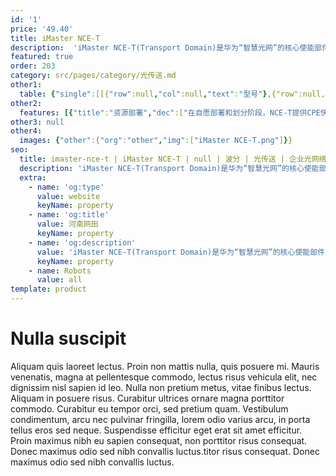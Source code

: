 ```yaml
---
id: '1'
price: '49.40'
title: iMaster NCE-T
description:  'iMaster NCE-T(Transport Domain)是华为“智慧光网”的核心使能部件，应用于骨干、城域、企业接入等多种传送组网场景，提供资源实时可视、敏捷业务发放，网络自动运维等丰富的功能特性，满足企业专线和DC互联对传送网络提出的创新业务体验和网络灵活高效的新要求。'
featured: true
order: 203
category: src/pages/category/光传送.md
other1: 
  table: {"single":[[{"row":null,"col":null,"text":"型号"},{"row":null,"col":null,"text":"NCE-T"}],[{"row":null,"col":null,"text":"资源可视"},{"row":null,"col":null,"text":"基于iMaster NCE统一的数据底座，分钟级完成聚合分析、自动对账，实现资源状态的实时可视，\n资源核查效率提升数倍，精准预测扩容，资源提前就绪，TTM缩短至小时级"}],[{"row":null,"col":null,"text":"时延地图"},{"row":null,"col":null,"text":"基于物理单板时延实测技术，精度可达0.1ms，实现专线时延可感知、\n可销售、可承诺、可保障，使能时延商业变现"}],[{"row":null,"col":null,"text":"CPE即插即用"},{"row":null,"col":null,"text":"一次进站，CPE设备自动发现、自动创建，在线调测，简化运营商对CPE设备的管理，\n节省人力成本，交付效率提升60%, 提供IT化、类家宽、全自助的客户体验，实现CPE上线30分钟业务即通"}],[{"row":null,"col":null,"text":"业务敏捷发放"},{"row":null,"col":null,"text":"专线资源货架化展示，秒级专线业务E2E快速发放，具备用户带宽自助调整能力，实现新业务快速创新。支持Legacy\n+ SDN网络，兼容存量，简化业务模式，降低与BSS/OSS 50%对接工作量，加速业务创新;\n"}],[{"row":null,"col":null,"text":"OVPN"},{"row":null,"col":null,"text":"光电灵活硬切片，物理安全隔离，保障不同业务SLA，一网多用，资源共享，实现网络价值最优"}],[{"row":null,"col":null,"text":"SLA可视可保障"},{"row":null,"col":null,"text":"打破黑盒模式，专线SLA实时可视，租户自服务，可对专线KPI指标实时感知：故障时间/时延/丢包率等，专线SLA运营保障，主动进行业务关怀，提升用户体验"}],[{"row":null,"col":null,"text":"健康预测"},{"row":null,"col":null,"text":"通过大数据和AI算法，分析每条光纤和波道的健康情况，并根据光性能变化趋势，提前1小时、1天、1周、1月内预测故障发生的风险和具体故障风险点，从而提前规避网络风险，提供修复建议，实现主动运维，保障用户体验，故障处理成本降低20%"}]]}
other2:
  features: [{"title":"资源部署","dec":["在自愿部署和划分阶段，NCE-T提供CPE快速部署能力和OVPN资源划分能力，TTM由天级->小时级。"]},{"title":"业务自动发放","dec":["在用户明确业务意图（源、宿,保护类型，带宽等）后，自动计算最优路由，并完成业务发放（实时、预约）。"]},{"title":"带宽按需调整/带宽日历","dec":["客户可根据其实际业务诉求，实现带宽的（实时/预约）扩容满足突发流量诉求。同时可实现Pay-as-Grow的商业模式。"]},{"title":"时延地图","dec":["网络时延可视可管、可监控、路径可选，服务高价值用户"]}]
other3: null
other4:
  images: {"other":{"org":"other","img":["iMaster NCE-T.png"]}}
seo:
  title: imaster-nce-t | iMaster NCE-T | null | 波分 | 光传送 | 企业光网络
  description: 'iMaster NCE-T(Transport Domain)是华为“智慧光网”的核心使能部件，应用于骨干、城域、企业接入等多种传送组网场景，提供资源实时可视、敏捷业务发放，网络自动运维等丰富的功能特性，满足企业专线和DC互联对传送网络提出的创新业务体验和网络灵活高效的新要求。'
  extra:
    - name: 'og:type'
      value: website
      keyName: property
    - name: 'og:title'
      value: 河南网田
      keyName: property
    - name: 'og:description'
      value: 'iMaster NCE-T(Transport Domain)是华为“智慧光网”的核心使能部件，应用于骨干、城域、企业接入等多种传送组网场景，提供资源实时可视、敏捷业务发放，网络自动运维等丰富的功能特性，满足企业专线和DC互联对传送网络提出的创新业务体验和网络灵活高效的新要求。'
      keyName: property
    - name: Robots
      value: all
template: product
---
```


# Nulla suscipit

Aliquam quis laoreet lectus. Proin non mattis nulla, quis posuere mi. Mauris venenatis, magna at pellentesque commodo, lectus risus vehicula elit, nec dignissim nisl sapien id leo. Nulla non pretium metus, vitae finibus lectus. Aliquam in posuere risus. Curabitur ultrices ornare magna porttitor commodo. Curabitur eu tempor orci, sed pretium quam. Vestibulum condimentum, arcu nec pulvinar fringilla, lorem odio varius arcu, in porta tellus eros sed neque. Suspendisse efficitur eget erat sit amet efficitur. Proin maximus nibh eu sapien consequat, non porttitor risus consequat. Donec maximus odio sed nibh convallis luctus.titor risus consequat. Donec maximus odio sed nibh convallis luctus.